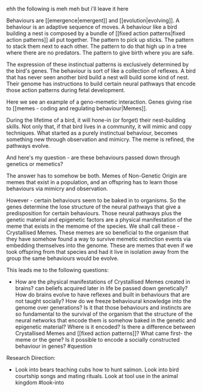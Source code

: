 ehh the following is meh meh but i'll leave it here

Behaviours are [[emergence|emergent]] and [[evolution|evolving]]. A behaviour is an adaptive sequence of moves. A behaviour like a bird building a nest is composed by a bundle of [[fixed action patterns|fixed action patterns]] all put together. The pattern to pick up sticks. The pattern to stack them next to each other. The pattern to do that high up in a tree where there are no predators. The pattern to give birth where you are safe.

The expression of these instinctual patterns is exclusively determined by the bird's genes. The behaviour is sort of like a collection of reflexes. A bird that has never seen another bird build a nest will build some kind of nest. Their genome has instructions to build certain neural pathways that encode those action patterns during fetal development. 

Here we see an example of a geno-memetic interaction. Genes giving rise to [[memes - coding and regulating behaviour|Memes]].

During the lifetime of a bird, it will hone-in (or forget) their nest-building skills. Not only that, if that bird lives in a community, it will mimic and copy techniques. What started as a purely instinctual behaviour, becomes something new through observation and mimicry. The meme is refined, the pathways evolve. 

And here's my question - are these behaviours passed down through genetics or memetics?  

The answer has to somehow be both. Memes of Non-Genetic Origin are memes that exist in a population, and an offspring has to learn those behaviours via mimicry and observation.

However - certain behaviours seem to be baked in to organisms. So the genes determine the lose structure of the neural pathways that give a predisposition for certain behaviours. Those neural pathways plus the genetic material and epigenetic factors are a physical manifestation of the meme that exists in the memome of the species. We shall call these - Crystallised Memes. These memes are so beneficial to the organism that they have somehow found a way to survive memetic extinction events via embedding themselves into the genome. These are memes that even if we took offspring from that species and had it live in isolation away from the group the same behaviours would be evolve. 

This leads me to the following questions: 
- How are the physical manifestations of Crystallised Memes created in brains? can beliefs acquired later in life be passed down genetically? How do brains evolve to have reflexes and built in behaviours that are not taught socially? How do we freeze behavioural knowledge into the genome over generations? Is it that those behaviours and instincts are so fundamental to the survival of the organism that the structure of the neural networks that encode them is somehow baked in the genetic and epigenetic material? Where is it encoded? Is there a difference between Crystallised Memes and [[fixed action patterns]]? What came first- the meme or the gene? Is it possible to encode a socially constructed behaviour in genes? #question 

Research Direction:
- Look into bears teaching cubs how to hunt salmon. Look into bird courtship songs and mating rituals. Look at tool use in the animal kingdom #look-into